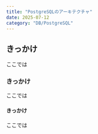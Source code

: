 ```yaml
---
title: "PostgreSQLのアーキテクチャ"
date: 2025-07-12
category: "DB/PostgreSQL"
---
```


## きっかけ
ここでは

### きっかけ
ここでは



#### きっかけ
ここでは
